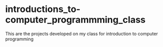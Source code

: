 # introductions_to-computer_programmming_class
This are the projects developed on my class for introduction to computer programming
